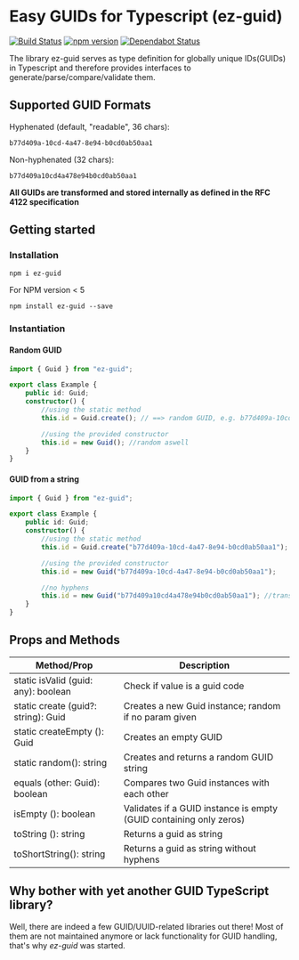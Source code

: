# Easy GUIDs for Typescript (ez-guid)
[![Build Status](https://travis-ci.com/ez-libs/ez-guid.svg?branch=master)](https://travis-ci.com/ez-libs/ez-guid)
[![npm version](https://badge.fury.io/js/ez-guid.svg)](https://badge.fury.io/js/ez-guid)
[![Dependabot Status](https://api.dependabot.com/badges/status?host=github&repo=ez-libs/ez-guid)](https://dependabot.com)  

The library ez-guid serves as type definition for globally unique IDs(GUIDs) in Typescript and therefore provides interfaces to generate/parse/compare/validate them.

## Supported GUID Formats
Hyphenated (default, "readable", 36 chars):
```
b77d409a-10cd-4a47-8e94-b0cd0ab50aa1
```

Non-hyphenated (32 chars):
```
b77d409a10cd4a478e94b0cd0ab50aa1
```
**All GUIDs are transformed and stored internally as defined in the RFC 4122 specification**

## Getting started
### Installation

```
npm i ez-guid
```
  
For NPM version < 5
```
npm install ez-guid --save
```

### Instantiation
#### Random GUID
```typescript
import { Guid } from "ez-guid";

export class Example {
    public id: Guid;
    constructor() {
        //using the static method
        this.id = Guid.create(); // ==> random GUID, e.g. b77d409a-10cd-4a47-8e94-b0cd0ab50aa1

        //using the provided constructor
        this.id = new Guid(); //random aswell
    }
}
```

#### GUID from a string
```typescript
import { Guid } from "ez-guid";

export class Example {
    public id: Guid;
    constructor() {
        //using the static method
        this.id = Guid.create("b77d409a-10cd-4a47-8e94-b0cd0ab50aa1");

        //using the provided constructor
        this.id = new Guid("b77d409a-10cd-4a47-8e94-b0cd0ab50aa1");

        //no hyphens
        this.id = new Guid("b77d409a10cd4a478e94b0cd0ab50aa1"); //transformed to b77d409a-10cd-4a47-8e94-b0cd0ab50aa1
    }
}
```

## Props and Methods

| Method/Prop | Description|
|---|---|
| static isValid (guid: any): boolean | Check if value is a guid code |
| static create (guid?: string): Guid | Creates a new Guid instance; random if no param given |
| static createEmpty (): Guid | Creates an empty GUID |
| static random(): string | Creates and returns a random GUID string |
| equals (other: Guid): boolean | Compares two Guid instances with each other |
| isEmpty (): boolean | Validates if a GUID instance is empty (GUID containing only zeros)  |
| toString (): string | Returns a guid as string  |
| toShortString(): string | Returns a guid as string without hyphens |

## Why bother with yet another GUID TypeScript library?
Well, there are indeed a few GUID/UUID-related libraries out there! Most of them are not maintained anymore or lack functionality for GUID handling, that's why *ez-guid* was started.
